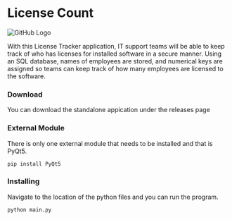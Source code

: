 # License Count

![GitHub Logo](https://i.ibb.co/ckQYBJB/lclogo.png)

With this License Tracker application, IT support teams will be able to keep track of who has licenses for installed software in a secure manner. Using an SQL database, names of employees are stored, and numerical keys are assigned so teams can keep track of how many employees are licensed to the software. 


### Download

You can download the standalone appication under the releases page

### External Module

There is only one external module that needs to be installed and that is PyQt5.

```
pip install PyQt5
```

### Installing

Navigate to the location of the python files and you can run the program.

```
python main.py
```

